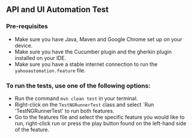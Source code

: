 ## API and UI Automation Test

### Pre-requisites
- Make sure you have Java, Maven and Google Chrome set up on your device.
- Make sure you have the Cucumber plugin and the gherkin plugin installed on your IDE.
- Make sure you have a stable internet connection to run the `yahooautomation.feature` file.

### To run the tests, use one of the following options:
- Run the command `mvn clean test` in your terminal.
- Right-click on the `TestNGRunnerTest` class and select `Run 'TestNGRunnerTest' to run both features.
- Go to the features file and select the specific feature you would like to run, right-click run or press the play button found on the left-hand side of the feature.
